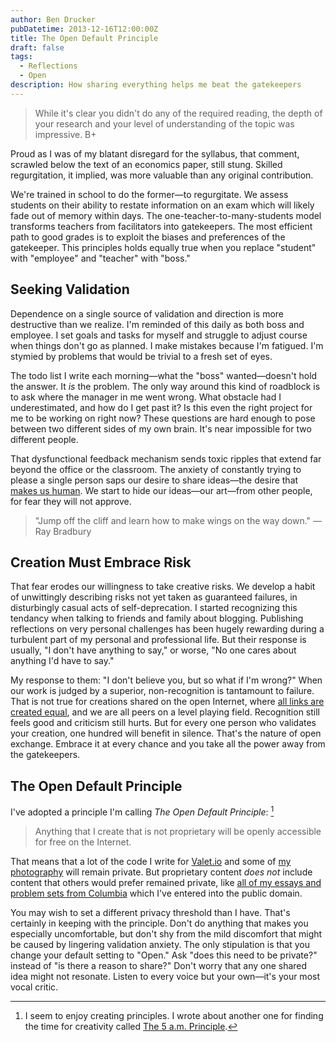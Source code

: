 ```yaml
---
author: Ben Drucker
pubDatetime: 2013-12-16T12:00:00Z
title: The Open Default Principle
draft: false
tags:
  - Reflections
  - Open
description: How sharing everything helps me beat the gatekeepers
---
```


> While it's clear you didn't do any of the required reading, the depth of your research and your level of understanding of the topic was impressive. B+

Proud as I was of my blatant disregard for the syllabus, that comment, scrawled below the text of an economics paper, still stung. Skilled regurgitation, it implied, was more valuable than any original contribution.

We're trained in school to do the former—to regurgitate. We assess students on their ability to restate information on an exam which will likely fade out of memory within days. The one-teacher-to-many-students model transforms teachers from facilitators into gatekeepers. The most efficient path to good grades is to exploit the biases and preferences of the gatekeeper. This principles holds equally true when you replace "student" with "employee" and "teacher" with "boss."

## Seeking Validation
Dependence on a single source of validation and direction is more destructive than we realize. I'm reminded of this daily as both boss and employee. I set goals and tasks for myself and struggle to adjust course when things don't go as planned. I make mistakes because I'm fatigued. I'm stymied by problems that would be trivial to a fresh set of eyes. 

The todo list I write each morning—what the "boss" wanted—doesn't hold the answer. It *is* the problem. The only way around this kind of roadblock is to ask where the manager in me went wrong. What obstacle had I underestimated, and how do I get past it? Is this even the right project for me to be working on right now? These questions are hard enough to pose between two different sides of my own brain.  It's near impossible for two different people. 

That dysfunctional feedback mechanism sends toxic ripples that extend far beyond the office or the classroom. The anxiety of constantly trying to please a single person saps our desire to share ideas—the desire that [makes us human](http://www.scientificamerican.com/podcast/episode.cfm?id=2BA90A6B-C679-1D75-05835D9B22FE24FC). We start to hide our ideas—our art—from other people, for fear they will not approve.

> "Jump off the cliff and learn how to make wings on the way down." —Ray Bradbury

## Creation Must Embrace Risk
That fear erodes our willingness to take creative risks. We develop a habit of unwittingly describing risks not yet taken as guaranteed failures, in disturbingly casual acts of self-deprecation. I started recognizing this tendancy when talking to friends and family about blogging. Publishing reflections on very personal challenges has been hugely rewarding during a turbulent part of my personal and professional life. But their response is usually, "I don't have anything to say," or worse, "No one cares about anything I'd have to say."

My response to them: "I don't believe you, but so what if I'm wrong?" When our work is judged by a superior, non-recognition is tantamount to failure. That is not true for creations shared on the open Internet, where [all links are created equal](http://vimeo.com/73577265), and we are all peers on a level playing field. Recognition still feels good and criticism still hurts. But for every one person who validates your creation, one hundred will benefit in silence. That's the nature of open exchange. Embrace it at every chance and you take all the power away from the gatekeepers. 

## The Open Default Principle
I've adopted a principle I'm calling *The Open Default Principle*: [^5am]
> Anything that I create that is not proprietary will be openly accessible for free on the Internet.

That means that a lot of the code I write for [Valet.io](http://valet.io) and some of [my photography](http://bdrucker.com) will remain private. But proprietary content *does not* include content that others would prefer remained private, like [all of my essays and problem sets from Columbia](https://github.com/bendrucker/columbia) which I've entered into the public domain. 

You may wish to set a different privacy threshold than I have. That's certainly in keeping with the principle. Don't do anything that makes you especially uncomfortable, but don't shy from the mild discomfort that might be caused by lingering validation anxiety. The only stipulation is that you change your default setting to "Open." Ask "does this need to be private?" instead of "is there a reason to share?" Don't worry that any one shared idea might not resonate. Listen to every voice but your own—it's your most vocal critic. 

[^5am]: I seem to enjoy creating principles. I wrote about another one for finding the time for creativity called [The 5 a.m. Principle](http://www.bendrucker.me/posts/the-5-am-principle/).